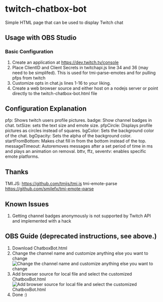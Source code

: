 # twitch-chatbox-bot

Simple HTML page that can be used to display Twitch chat

## Usage with OBS Studio

### Basic Configuration

1. Create an application at https://dev.twitch.tv/console
2. Place ClientID and Client Secrets in twitchapi.js line 34 and 36 (may need to be simplifed). This is used for tmi-parse-emotes and for pulling pfps from twitch
3. Customize opts in chat.js lines 1-16 to your liking.
4. Create a web browser source and either host on a nodejs server or point directly to the twitch-chatbox-bot.html file

## Configuration Explanation
pfp: Shows twitch users profile pictures.
badge: Show channel badges in chat.
txtSize: sets the text size and emote size.
pfpCircle: Displays profile pictures as circles instead of squares.
bgColor: Sets the background color of the chat.
bgOpacity: Sets the alpha of the background color.
startFromBottom: Makes chat fill in from the bottom instead of the top.
messageTimeout: Autoremoves messages after a set period of time in ms and plays an animation on removal.
bttv, ffz, seventv: enables specific emote platforms.

## Thanks

TMI.JS: https://github.com/tmijs/tmi.js
tmi-emote-parse https://github.com/smilefx/tmi-emote-parse

## Known Issues
1. Getting channel badges anonymously is not supported by Twitch API and implemented with a hack

## OBS Guide (deprecated instructions, see above.)
1. Download ChatboxBot.html
1. Change the channel name and customize anything else you want to change
 ![Change the channel name and customize anything else you want to change](https://raw.githubusercontent.com/steve1337/twitch-chatbox-bot/main/docs/change-channel-name.png)
1. Add browser source for local file and select the customized ChatboxBot.html
 ![Add browser source for local file and select the customized ChatboxBot.html](https://raw.githubusercontent.com/steve1337/twitch-chatbox-bot/main/docs/add-browser-source.png)
1. Done :)
